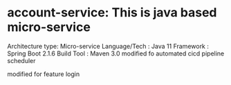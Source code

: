 # account-service: This is java based micro-service
Architecture type: Micro-service
Language/Tech : Java 11
Framework : Spring Boot 2.1.6
Build Tool : Maven 3.0
modified fo automated cicd pipeline scheduler

modified for feature login
